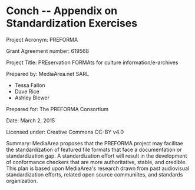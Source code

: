 # Conch -- Appendix on Standardization Exercises

Project Acronym: PREFORMA

Grant Agreement number: 619568

Project Title: PREservation FORMAts for culture information/e-archives

Prepared by: MediaArea.net SARL

  - Tessa Fallon
  - Dave Rice
  - Ashley Blewer

Prepared for: The PREFORMA Consortium

Date: March 2, 2015

Licensed under: Creative Commons CC-BY v4.0

Summary: MediaArea proposes that the PREFORMA project may facilitae the standardization of featured file formats that face a documentation or standardization gap. A standardization effort will result in the development of conformance checkers that are more authoritative, stable, and credible. This plan is based upon MediaArea's research drawn from past audiovisual standardization efforts, related open source communiites, and standards organization.

<!-- toc -->

